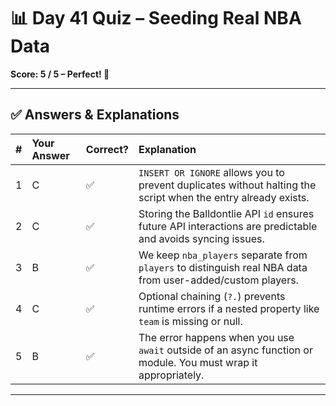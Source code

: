 # 📊 Day 41 Quiz – Seeding Real NBA Data

**Score: 5 / 5 – Perfect! 🎉**

---

## ✅ Answers & Explanations

|   # | Your Answer | Correct? | Explanation                                                                                                    |
| --: | :---------- | :------- | :------------------------------------------------------------------------------------------------------------- |
|   1 | C           | ✅       | `INSERT OR IGNORE` allows you to prevent duplicates without halting the script when the entry already exists.  |
|   2 | C           | ✅       | Storing the Balldontlie API `id` ensures future API interactions are predictable and avoids syncing issues.    |
|   3 | B           | ✅       | We keep `nba_players` separate from `players` to distinguish real NBA data from user-added/custom players.     |
|   4 | C           | ✅       | Optional chaining (`?.`) prevents runtime errors if a nested property like `team` is missing or null.          |
|   5 | B           | ✅       | The error happens when you use `await` outside of an async function or module. You must wrap it appropriately. |

---
